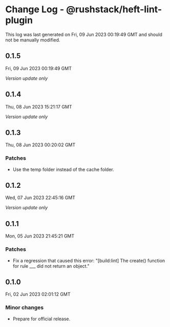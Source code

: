 # Change Log - @rushstack/heft-lint-plugin

This log was last generated on Fri, 09 Jun 2023 00:19:49 GMT and should not be manually modified.

## 0.1.5
Fri, 09 Jun 2023 00:19:49 GMT

_Version update only_

## 0.1.4
Thu, 08 Jun 2023 15:21:17 GMT

_Version update only_

## 0.1.3
Thu, 08 Jun 2023 00:20:02 GMT

### Patches

- Use the temp folder instead of the cache folder.

## 0.1.2
Wed, 07 Jun 2023 22:45:16 GMT

_Version update only_

## 0.1.1
Mon, 05 Jun 2023 21:45:21 GMT

### Patches

- Fix a regression that caused this error: "[build:lint] The create() function for rule ___ did not return an object."

## 0.1.0
Fri, 02 Jun 2023 02:01:12 GMT

### Minor changes

- Prepare for official release.

